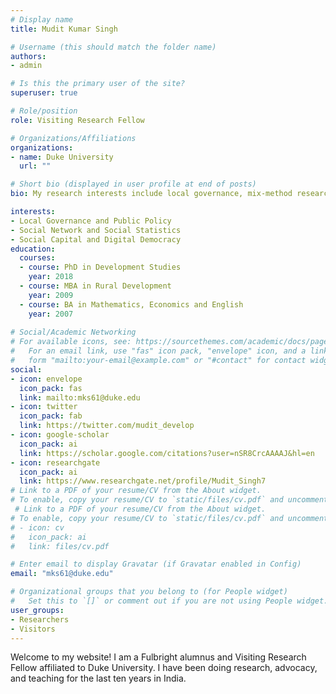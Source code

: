 ```yaml
---
# Display name
title: Mudit Kumar Singh

# Username (this should match the folder name)
authors:
- admin

# Is this the primary user of the site?
superuser: true

# Role/position
role: Visiting Research Fellow

# Organizations/Affiliations
organizations:
- name: Duke University
  url: ""

# Short bio (displayed in user profile at end of posts)
bio: My research interests include local governance, mix-method research and network analysis

interests:
- Local Governance and Public Policy
- Social Network and Social Statistics
- Social Capital and Digital Democracy
education:
  courses:
  - course: PhD in Development Studies
    year: 2018
  - course: MBA in Rural Development
    year: 2009
  - course: BA in Mathematics, Economics and English
    year: 2007
    
# Social/Academic Networking
# For available icons, see: https://sourcethemes.com/academic/docs/page-builder/#icons
#   For an email link, use "fas" icon pack, "envelope" icon, and a link in the
#   form "mailto:your-email@example.com" or "#contact" for contact widget.
social:
- icon: envelope
  icon_pack: fas
  link: mailto:mks61@duke.edu
- icon: twitter
  icon_pack: fab
  link: https://twitter.com/mudit_develop
- icon: google-scholar
  icon_pack: ai
  link: https://scholar.google.com/citations?user=nSR8CrcAAAAJ&hl=en
- icon: researchgate
  icon_pack: ai
  link: https://www.researchgate.net/profile/Mudit_Singh7
# Link to a PDF of your resume/CV from the About widget.
# To enable, copy your resume/CV to `static/files/cv.pdf` and uncomment the lines below.
 # Link to a PDF of your resume/CV from the About widget.
# To enable, copy your resume/CV to `static/files/cv.pdf` and uncomment the lines below.
# - icon: cv
#   icon_pack: ai
#   link: files/cv.pdf

# Enter email to display Gravatar (if Gravatar enabled in Config)
email: "mks61@duke.edu"

# Organizational groups that you belong to (for People widget)
#   Set this to `[]` or comment out if you are not using People widget.
user_groups:
- Researchers
- Visitors
---
```


Welcome to my website! I am a Fulbright alumnus and Visiting Research Fellow affiliated to Duke University. I have been doing research, advocacy, and teaching for the last ten years in India.
